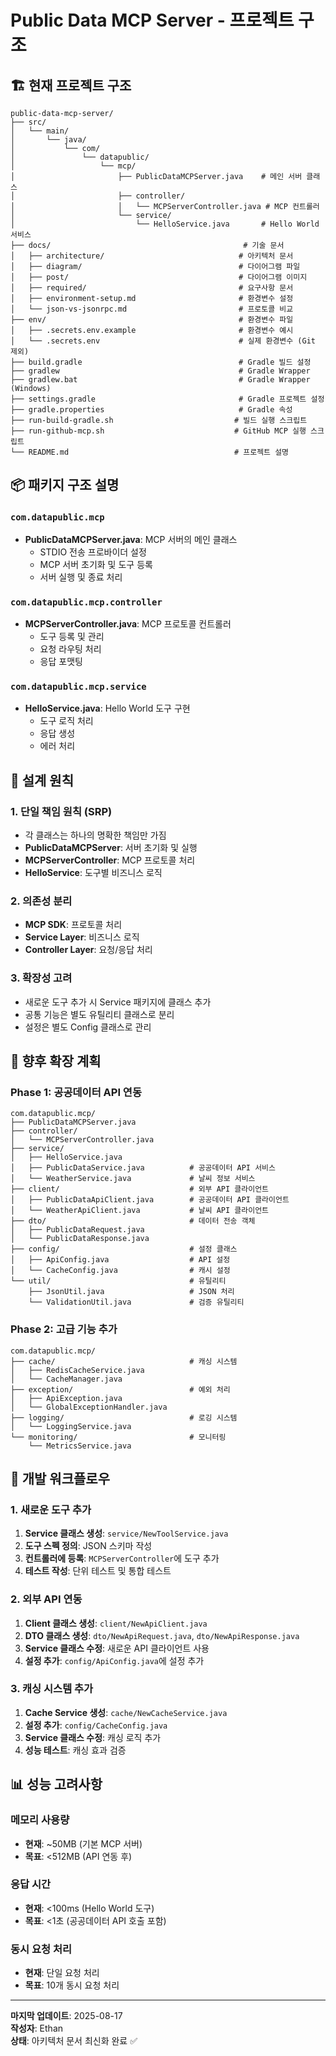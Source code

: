 # Public Data MCP Server - 프로젝트 구조

## 🏗️ 현재 프로젝트 구조

```
public-data-mcp-server/
├── src/
│   └── main/
│       └── java/
│           └── com/
│               └── datapublic/
│                   └── mcp/
│                       ├── PublicDataMCPServer.java    # 메인 서버 클래스
│                       ├── controller/
│                       │   └── MCPServerController.java # MCP 컨트롤러
│                       └── service/
│                           └── HelloService.java       # Hello World 서비스
├── docs/                                           # 기술 문서
│   ├── architecture/                              # 아키텍처 문서
│   ├── diagram/                                   # 다이어그램 파일
│   ├── post/                                      # 다이어그램 이미지
│   ├── required/                                  # 요구사항 문서
│   ├── environment-setup.md                       # 환경변수 설정
│   └── json-vs-jsonrpc.md                         # 프로토콜 비교
├── env/                                           # 환경변수 파일
│   ├── .secrets.env.example                       # 환경변수 예시
│   └── .secrets.env                               # 실제 환경변수 (Git 제외)
├── build.gradle                                   # Gradle 빌드 설정
├── gradlew                                        # Gradle Wrapper
├── gradlew.bat                                    # Gradle Wrapper (Windows)
├── settings.gradle                                # Gradle 프로젝트 설정
├── gradle.properties                              # Gradle 속성
├── run-build-gradle.sh                           # 빌드 실행 스크립트
├── run-github-mcp.sh                             # GitHub MCP 실행 스크립트
└── README.md                                     # 프로젝트 설명
```

## 📦 패키지 구조 설명

### `com.datapublic.mcp`
- **PublicDataMCPServer.java**: MCP 서버의 메인 클래스
  - STDIO 전송 프로바이더 설정
  - MCP 서버 초기화 및 도구 등록
  - 서버 실행 및 종료 처리

### `com.datapublic.mcp.controller`
- **MCPServerController.java**: MCP 프로토콜 컨트롤러
  - 도구 등록 및 관리
  - 요청 라우팅 처리
  - 응답 포맷팅

### `com.datapublic.mcp.service`
- **HelloService.java**: Hello World 도구 구현
  - 도구 로직 처리
  - 응답 생성
  - 에러 처리

## 🔧 설계 원칙

### 1. 단일 책임 원칙 (SRP)
- 각 클래스는 하나의 명확한 책임만 가짐
- **PublicDataMCPServer**: 서버 초기화 및 실행
- **MCPServerController**: MCP 프로토콜 처리
- **HelloService**: 도구별 비즈니스 로직

### 2. 의존성 분리
- **MCP SDK**: 프로토콜 처리
- **Service Layer**: 비즈니스 로직
- **Controller Layer**: 요청/응답 처리

### 3. 확장성 고려
- 새로운 도구 추가 시 Service 패키지에 클래스 추가
- 공통 기능은 별도 유틸리티 클래스로 분리
- 설정은 별도 Config 클래스로 관리

## 🚀 향후 확장 계획

### Phase 1: 공공데이터 API 연동
```
com.datapublic.mcp/
├── PublicDataMCPServer.java
├── controller/
│   └── MCPServerController.java
├── service/
│   ├── HelloService.java
│   ├── PublicDataService.java          # 공공데이터 API 서비스
│   └── WeatherService.java             # 날씨 정보 서비스
├── client/                             # 외부 API 클라이언트
│   ├── PublicDataApiClient.java        # 공공데이터 API 클라이언트
│   └── WeatherApiClient.java           # 날씨 API 클라이언트
├── dto/                                # 데이터 전송 객체
│   ├── PublicDataRequest.java
│   └── PublicDataResponse.java
├── config/                             # 설정 클래스
│   ├── ApiConfig.java                  # API 설정
│   └── CacheConfig.java                # 캐시 설정
└── util/                               # 유틸리티
    ├── JsonUtil.java                   # JSON 처리
    └── ValidationUtil.java             # 검증 유틸리티
```

### Phase 2: 고급 기능 추가
```
com.datapublic.mcp/
├── cache/                              # 캐싱 시스템
│   ├── RedisCacheService.java
│   └── CacheManager.java
├── exception/                          # 예외 처리
│   ├── ApiException.java
│   └── GlobalExceptionHandler.java
├── logging/                            # 로깅 시스템
│   └── LoggingService.java
└── monitoring/                         # 모니터링
    └── MetricsService.java
```

## 🔄 개발 워크플로우

### 1. 새로운 도구 추가
1. **Service 클래스 생성**: `service/NewToolService.java`
2. **도구 스펙 정의**: JSON 스키마 작성
3. **컨트롤러에 등록**: `MCPServerController`에 도구 추가
4. **테스트 작성**: 단위 테스트 및 통합 테스트

### 2. 외부 API 연동
1. **Client 클래스 생성**: `client/NewApiClient.java`
2. **DTO 클래스 생성**: `dto/NewApiRequest.java`, `dto/NewApiResponse.java`
3. **Service 클래스 수정**: 새로운 API 클라이언트 사용
4. **설정 추가**: `config/ApiConfig.java`에 설정 추가

### 3. 캐싱 시스템 추가
1. **Cache Service 생성**: `cache/NewCacheService.java`
2. **설정 추가**: `config/CacheConfig.java`
3. **Service 클래스 수정**: 캐싱 로직 추가
4. **성능 테스트**: 캐싱 효과 검증

## 📊 성능 고려사항

### 메모리 사용량
- **현재**: ~50MB (기본 MCP 서버)
- **목표**: <512MB (API 연동 후)

### 응답 시간
- **현재**: <100ms (Hello World 도구)
- **목표**: <1초 (공공데이터 API 호출 포함)

### 동시 요청 처리
- **현재**: 단일 요청 처리
- **목표**: 10개 동시 요청 처리

---

**마지막 업데이트**: 2025-08-17  
**작성자**: Ethan  
**상태**: 아키텍처 문서 최신화 완료 ✅
